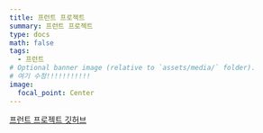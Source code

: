 ```yaml
---
title: 프런트 프로젝트
summary: 프런트 프로젝트
type: docs
math: false
tags:
  - 프런트
# Optional banner image (relative to `assets/media/` folder).
# 여기 수정!!!!!!!!!!!
image:
  focal_point: Center
---
```


[프런트 프로젝트 깃허브](https://github.com/Coti00/linux_project)